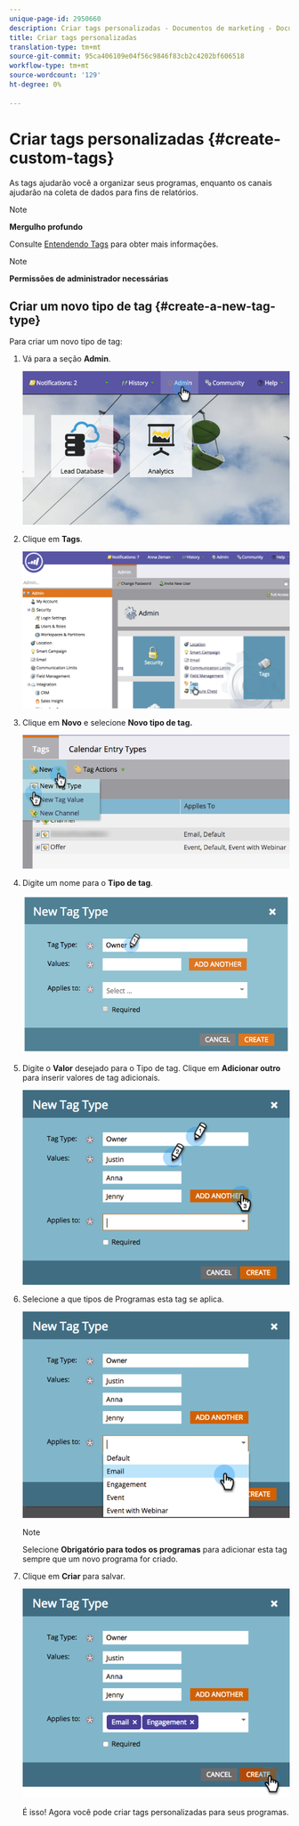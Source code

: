 ```yaml
---
unique-page-id: 2950660
description: Criar tags personalizadas - Documentos de marketing - Documentação do produto
title: Criar tags personalizadas
translation-type: tm+mt
source-git-commit: 95ca406109e04f56c9846f83cb2c4202bf606518
workflow-type: tm+mt
source-wordcount: '129'
ht-degree: 0%

---
```



# Criar tags personalizadas {#create-custom-tags}

As tags ajudarão você a organizar seus programas, enquanto os canais ajudarão na coleta de dados para fins de relatórios.

>[!NOTE]
>
>**Mergulho profundo**
>
>Consulte [Entendendo Tags](../../../product-docs/core-marketo-concepts/programs/working-with-programs/understanding-tags.md) para obter mais informações.

>[!NOTE]
>
>**Permissões de administrador necessárias**

## Criar um novo tipo de tag {#create-a-new-tag-type}

Para criar um novo tipo de tag:

1. Vá para a seção **Admin**.

   ![](assets/image2015-4-23-14-3a37-3a48.png)

1. Clique em **Tags**.

   ![](assets/image2015-4-23-14-3a41-3a18.png)

1. Clique em **Novo** e selecione **Novo tipo de tag.**

   ![](assets/image2015-4-23-14-3a42-3a45.png)

1. Digite um nome para o **Tipo de tag**.

   ![](assets/image2015-4-23-14-3a48-3a58.png)

1. Digite o **Valor** desejado para o Tipo de tag. Clique em **Adicionar outro** para inserir valores de tag adicionais.

   ![](assets/image2015-4-22-11-3a30-3a30.png)

1. Selecione a que tipos de Programas esta tag se aplica.

   ![](assets/image2015-4-22-11-3a39-3a7.png)

   >[!NOTE]
   >
   >Selecione **Obrigatório para todos os programas** para adicionar esta tag sempre que um novo programa for criado.

1. Clique em **Criar** para salvar.

   ![](assets/image2015-4-22-11-3a38-3a34.png)

   É isso! Agora você pode criar tags personalizadas para seus programas.
